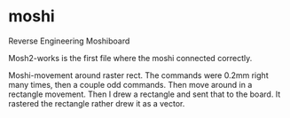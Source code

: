 # moshi
Reverse Engineering Moshiboard

Mosh2-works is the first file where the moshi connected correctly.

Moshi-movement around raster rect. The commands were 0.2mm right many times, then a couple odd commands. Then move around in a rectangle movement. Then I drew a rectangle and sent that to the board. It rastered the rectangle rather drew it as a vector.
